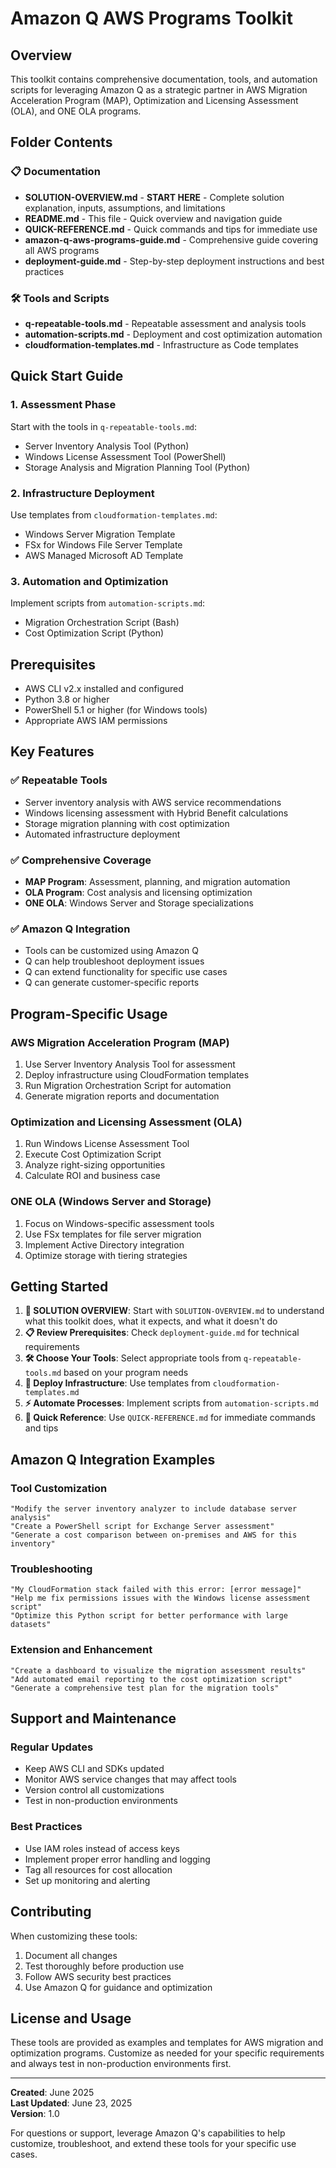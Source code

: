 # Amazon Q AWS Programs Toolkit

## Overview
This toolkit contains comprehensive documentation, tools, and automation scripts for leveraging Amazon Q as a strategic partner in AWS Migration Acceleration Program (MAP), Optimization and Licensing Assessment (OLA), and ONE OLA programs.

## Folder Contents

### 📋 Documentation
- **SOLUTION-OVERVIEW.md** - **START HERE** - Complete solution explanation, inputs, assumptions, and limitations
- **README.md** - This file - Quick overview and navigation guide
- **QUICK-REFERENCE.md** - Quick commands and tips for immediate use
- **amazon-q-aws-programs-guide.md** - Comprehensive guide covering all AWS programs
- **deployment-guide.md** - Step-by-step deployment instructions and best practices

### 🛠️ Tools and Scripts
- **q-repeatable-tools.md** - Repeatable assessment and analysis tools
- **automation-scripts.md** - Deployment and cost optimization automation
- **cloudformation-templates.md** - Infrastructure as Code templates

## Quick Start Guide

### 1. Assessment Phase
Start with the tools in `q-repeatable-tools.md`:
- Server Inventory Analysis Tool (Python)
- Windows License Assessment Tool (PowerShell)
- Storage Analysis and Migration Planning Tool (Python)

### 2. Infrastructure Deployment
Use templates from `cloudformation-templates.md`:
- Windows Server Migration Template
- FSx for Windows File Server Template
- AWS Managed Microsoft AD Template

### 3. Automation and Optimization
Implement scripts from `automation-scripts.md`:
- Migration Orchestration Script (Bash)
- Cost Optimization Script (Python)

## Prerequisites
- AWS CLI v2.x installed and configured
- Python 3.8 or higher
- PowerShell 5.1 or higher (for Windows tools)
- Appropriate AWS IAM permissions

## Key Features

### ✅ Repeatable Tools
- Server inventory analysis with AWS service recommendations
- Windows licensing assessment with Hybrid Benefit calculations
- Storage migration planning with cost optimization
- Automated infrastructure deployment

### ✅ Comprehensive Coverage
- **MAP Program**: Assessment, planning, and migration automation
- **OLA Program**: Cost analysis and licensing optimization
- **ONE OLA**: Windows Server and Storage specializations

### ✅ Amazon Q Integration
- Tools can be customized using Amazon Q
- Q can help troubleshoot deployment issues
- Q can extend functionality for specific use cases
- Q can generate customer-specific reports

## Program-Specific Usage

### AWS Migration Acceleration Program (MAP)
1. Use Server Inventory Analysis Tool for assessment
2. Deploy infrastructure using CloudFormation templates
3. Run Migration Orchestration Script for automation
4. Generate migration reports and documentation

### Optimization and Licensing Assessment (OLA)
1. Run Windows License Assessment Tool
2. Execute Cost Optimization Script
3. Analyze right-sizing opportunities
4. Calculate ROI and business case

### ONE OLA (Windows Server and Storage)
1. Focus on Windows-specific assessment tools
2. Use FSx templates for file server migration
3. Implement Active Directory integration
4. Optimize storage with tiering strategies

## Getting Started

1. **🎯 SOLUTION OVERVIEW**: Start with `SOLUTION-OVERVIEW.md` to understand what this toolkit does, what it expects, and what it doesn't do
2. **📋 Review Prerequisites**: Check `deployment-guide.md` for technical requirements
3. **🛠️ Choose Your Tools**: Select appropriate tools from `q-repeatable-tools.md` based on your program needs
4. **🚀 Deploy Infrastructure**: Use templates from `cloudformation-templates.md`
5. **⚡ Automate Processes**: Implement scripts from `automation-scripts.md`
6. **📖 Quick Reference**: Use `QUICK-REFERENCE.md` for immediate commands and tips

## Amazon Q Integration Examples

### Tool Customization
```
"Modify the server inventory analyzer to include database server analysis"
"Create a PowerShell script for Exchange Server assessment"
"Generate a cost comparison between on-premises and AWS for this inventory"
```

### Troubleshooting
```
"My CloudFormation stack failed with this error: [error message]"
"Help me fix permissions issues with the Windows license assessment script"
"Optimize this Python script for better performance with large datasets"
```

### Extension and Enhancement
```
"Create a dashboard to visualize the migration assessment results"
"Add automated email reporting to the cost optimization script"
"Generate a comprehensive test plan for the migration tools"
```

## Support and Maintenance

### Regular Updates
- Keep AWS CLI and SDKs updated
- Monitor AWS service changes that may affect tools
- Version control all customizations
- Test in non-production environments

### Best Practices
- Use IAM roles instead of access keys
- Implement proper error handling and logging
- Tag all resources for cost allocation
- Set up monitoring and alerting

## Contributing

When customizing these tools:
1. Document all changes
2. Test thoroughly before production use
3. Follow AWS security best practices
4. Use Amazon Q for guidance and optimization

## License and Usage

These tools are provided as examples and templates for AWS migration and optimization programs. Customize as needed for your specific requirements and always test in non-production environments first.

---

**Created**: June 2025  
**Last Updated**: June 23, 2025  
**Version**: 1.0

For questions or support, leverage Amazon Q's capabilities to help customize, troubleshoot, and extend these tools for your specific use cases.

